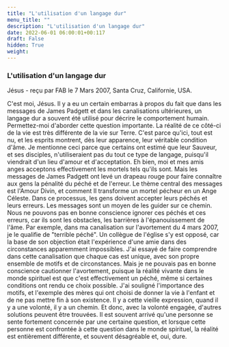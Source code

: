 ```yaml
---
title: "L'utilisation d'un langage dur"
menu_title: ""
description: "L'utilisation d'un langage dur"
date: 2022-06-01 06:00:01+00:117
draft: False
hidden: True
weight:
---
```

### L'utilisation d'un langage dur

Jésus - reçu par FAB le 7 Mars 2007, Santa Cruz, Californie, USA.

C'est moi, Jésus.
Il y a eu un certain embarras à propos du fait que dans les messages de James Padgett et dans les canalisations ultérieures, un langage dur a souvent été utilisé pour décrire le comportement humain. Permettez-moi d'aborder cette question importante.
La réalité de ce côté-ci de la vie est très différente de la vie sur Terre. C'est parce qu'ici, tout est nu, et les esprits montrent, dès leur apparence, leur véritable condition d'âme.
Je mentionne ceci parce que certains ont estimé que leur Sauveur, et ses disciples, n'utiliseraient pas du tout ce type de langage, puisqu'il viendrait d'un lieu d'amour et d'acceptation.
Eh bien, moi et mes amis anges acceptons effectivement les mortels tels qu'ils sont. Mais les messages de James Padgett ont levé un drapeau rouge pour faire connaître aux gens la pénalité du péché et de l'erreur. Le thème central des messages est l'Amour Divin, et comment Il transforme un mortel pécheur en un Ange Céleste. Dans ce processus, les gens doivent accepter leurs péchés et leurs erreurs. Les messages sont un moyen de les guider sur ce chemin. Nous ne pouvons pas en bonne conscience ignorer ces péchés et ces erreurs, car ils sont les obstacles, les barrières à l'épanouissement de l'âme.
Par exemple, dans ma canalisation sur l'avortement du 4 mars 2007, je le qualifie de "terrible péché". Un collègue de l'église s'y est opposé, car la base de son objection était l'expérience d'une amie dans des circonstances apparemment impossibles.
J'ai essayé de faire comprendre dans cette canalisation que chaque cas est unique, avec son propre ensemble de motifs et de circonstances.
Mais je ne pouvais pas en bonne conscience cautionner l'avortement, puisque la réalité vivante dans le monde spirituel est que c'est effectivement un péché, même si certaines conditions ont rendu ce choix possible. J'ai souligné l'importance des motifs, et l'exemple des mères qui ont choisi de donner la vie à l'enfant et de ne pas mettre fin à son existence.
Il y a cette vieille expression, quand il y a une volonté, il y a un chemin. Et donc, avec la volonté engagée, d'autres solutions peuvent être trouvées.
Il est souvent arrivé qu'une personne se sente fortement concernée par une certaine question, et lorsque cette personne est confrontée à cette question dans le monde spirituel, la réalité est entièrement différente, et souvent désagréable et, oui, dure.